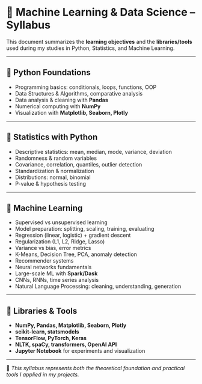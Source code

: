 # 📘 Machine Learning & Data Science – Syllabus

This document summarizes the **learning objectives** and the **libraries/tools** used during my studies in Python, Statistics, and Machine Learning.

---

## 🔹 Python Foundations
- Programming basics: conditionals, loops, functions, OOP  
- Data Structures & Algorithms, comparative analysis  
- Data analysis & cleaning with **Pandas**  
- Numerical computing with **NumPy**  
- Visualization with **Matplotlib, Seaborn, Plotly**

---

## 🔹 Statistics with Python
- Descriptive statistics: mean, median, mode, variance, deviation  
- Randomness & random variables  
- Covariance, correlation, quantiles, outlier detection  
- Standardization & normalization  
- Distributions: normal, binomial  
- P-value & hypothesis testing  

---

## 🔹 Machine Learning
- Supervised vs unsupervised learning  
- Model preparation: splitting, scaling, training, evaluating  
- Regression (linear, logistic) + gradient descent  
- Regularization (L1, L2, Ridge, Lasso)  
- Variance vs bias, error metrics  
- K-Means, Decision Tree, PCA, anomaly detection  
- Recommender systems  
- Neural networks fundamentals  
- Large-scale ML with **Spark/Dask**  
- CNNs, RNNs, time series analysis  
- Natural Language Processing: cleaning, understanding, generation  

---

## 🔹 Libraries & Tools
- **NumPy, Pandas, Matplotlib, Seaborn, Plotly**  
- **scikit-learn, statsmodels**  
- **TensorFlow, PyTorch, Keras**  
- **NLTK, spaCy, transformers, OpenAI API**  
- **Jupyter Notebook** for experiments and visualization  

---

📌 *This syllabus represents both the theoretical foundation and practical tools I applied in my projects.*
